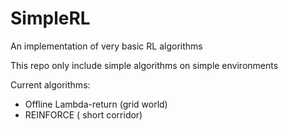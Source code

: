 # SimpleRL
An implementation of very basic RL algorithms

This repo only include simple algorithms on simple environments 

Current algorithms:
  - Offline Lambda-return (grid world)
  - REINFORCE ( short corridor)
